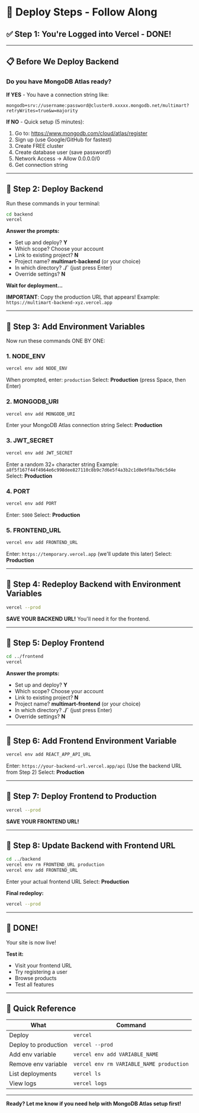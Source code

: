 # 🚀 Deploy Steps - Follow Along

## ✅ Step 1: You're Logged into Vercel - DONE!

---

## 📋 Before We Deploy Backend

### Do you have MongoDB Atlas ready?

**If YES** - You have a connection string like:
```
mongodb+srv://username:password@cluster0.xxxxx.mongodb.net/multimart?retryWrites=true&w=majority
```

**If NO** - Quick setup (5 minutes):
1. Go to: https://www.mongodb.com/cloud/atlas/register
2. Sign up (use Google/GitHub for fastest)
3. Create FREE cluster
4. Create database user (save password!)
5. Network Access → Allow 0.0.0.0/0
6. Get connection string

---

## 🚀 Step 2: Deploy Backend

Run these commands in your terminal:

```bash
cd backend
vercel
```

**Answer the prompts:**
- Set up and deploy? **Y**
- Which scope? Choose your account
- Link to existing project? **N**
- Project name? **multimart-backend** (or your choice)
- In which directory? **./`** (just press Enter)
- Override settings? **N**

**Wait for deployment...**

**IMPORTANT**: Copy the production URL that appears!
Example: `https://multimart-backend-xyz.vercel.app`

---

## 🔑 Step 3: Add Environment Variables

Now run these commands ONE BY ONE:

### 1. NODE_ENV
```bash
vercel env add NODE_ENV
```
When prompted, enter: `production`
Select: **Production** (press Space, then Enter)

### 2. MONGODB_URI
```bash
vercel env add MONGODB_URI
```
Enter your MongoDB Atlas connection string
Select: **Production**

### 3. JWT_SECRET
```bash
vercel env add JWT_SECRET
```
Enter a random 32+ character string
Example: `a8f5f167f44f4964e6c998dee827110c8b9c7d6e5f4a3b2c1d0e9f8a7b6c5d4e`
Select: **Production**

### 4. PORT
```bash
vercel env add PORT
```
Enter: `5000`
Select: **Production**

### 5. FRONTEND_URL
```bash
vercel env add FRONTEND_URL
```
Enter: `https://temporary.vercel.app` (we'll update this later)
Select: **Production**

---

## 🔄 Step 4: Redeploy Backend with Environment Variables

```bash
vercel --prod
```

**SAVE YOUR BACKEND URL!** You'll need it for the frontend.

---

## 🎨 Step 5: Deploy Frontend

```bash
cd ../frontend
vercel
```

**Answer the prompts:**
- Set up and deploy? **Y**
- Which scope? Choose your account
- Link to existing project? **N**
- Project name? **multimart-frontend** (or your choice)
- In which directory? **./`** (just press Enter)
- Override settings? **N**

---

## 🔑 Step 6: Add Frontend Environment Variable

```bash
vercel env add REACT_APP_API_URL
```
Enter: `https://your-backend-url.vercel.app/api`
(Use the backend URL from Step 2)
Select: **Production**

---

## 🚀 Step 7: Deploy Frontend to Production

```bash
vercel --prod
```

**SAVE YOUR FRONTEND URL!**

---

## 🔄 Step 8: Update Backend with Frontend URL

```bash
cd ../backend
vercel env rm FRONTEND_URL production
vercel env add FRONTEND_URL
```
Enter your actual frontend URL
Select: **Production**

**Final redeploy:**
```bash
vercel --prod
```

---

## 🎉 DONE!

Your site is now live!

**Test it:**
- Visit your frontend URL
- Try registering a user
- Browse products
- Test all features

---

## 📝 Quick Reference

| What | Command |
|------|---------|
| Deploy | `vercel` |
| Deploy to production | `vercel --prod` |
| Add env variable | `vercel env add VARIABLE_NAME` |
| Remove env variable | `vercel env rm VARIABLE_NAME production` |
| List deployments | `vercel ls` |
| View logs | `vercel logs` |

---

**Ready? Let me know if you need help with MongoDB Atlas setup first!**
